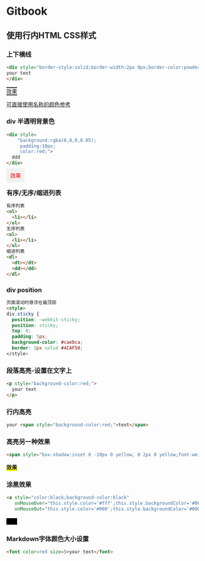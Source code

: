 # Gitbook



## 使用行内HTML CSS样式

### 上下横线

```html
<div style="border-style:solid;border-width:2px 0px;border-color:powderblue:padding:10px;margin-bottom:10px;">
your text
</div>
```

<span style="border-style:solid;border-width:2px 0px;border-color:powderblue:padding:10px;margin-bottom:10px;">
效果
</span>



[可直接使用名称的颜色参考](https://www.w3schools.com/colors/colors_names.asp)

### div 半透明背景色

```html
<div style=
    "background:rgba(0,0,0,0.05);
     padding:10px;
     color:red;">
  ddd
</div>
```

<span style=
    "background:rgba(0,0,0,0.05);
     padding:10px;
     color:red;">
  效果
</span>



### 有序/无序/缩进列表

```html
有序列表
<ol>
  <li></li>
</ol>
无序列表
<ul>
  <li></li>
</ul>
缩进列表
<dl>
  <dt></dt>
  <dd></dd>
</dl>
```



### div position

```html
页面滚动时悬浮在最顶部
<style>
div.sticky {
  position: -webkit-sticky;
  position: sticky;
  top: 0;
  padding: 5px;
  background-color: #cae8ca;
  border: 2px solid #4CAF50;
</style>
```



### 段落高亮-设置在文字上

```html
<p style="background-color:red;">
  your text
</p>
```



### 行内高亮

```html
your <span style="background-color:red;">text</span>
```



### 高亮另一种效果

```html
<span style="box-shadow:inset 0 -10px 0 yellow, 0 2px 0 yellow;font-weight:bold;"></span>
```

<span style="box-shadow:inset 0 -10px 0 yellow, 0 2px 0 yellow;font-weight:bold;">效果</span>



### 涂黑效果

```html
<a style="color:black;background-color:black"
   onMouseOver="this.style.color='#fff';this.style.backgroundColor='#000'"
   onMouseOut="this.style.color='#000';this.style.backgroundColor='#000'" >Text</a>
```

<a style="color:black;background-color:black"
   onMouseOver="this.style.color='#fff';this.style.backgroundColor='#000'"
   onMouseOut="this.style.color='#000';this.style.backgroundColor='#000'" >效果</a>

### Markdown字体颜色大小设置

```markdown
<font color=red size=5>your text</font>
```



